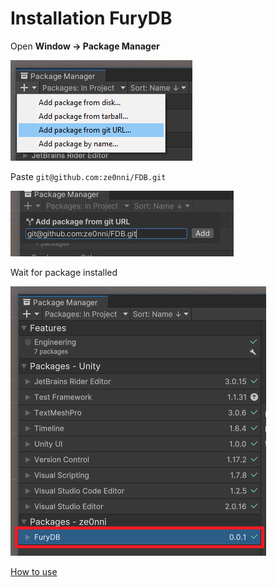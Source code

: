 # Installation FuryDB

Open __Window -> Package Manager__

![Press plus button](./1.png)

Paste `git@github.com:ze0nni/FDB.git`

![Paste](./2.png)

Wait for package installed

![Wait](./3.png)

[How to use](./../../README.md)